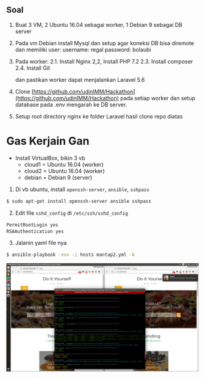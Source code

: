 ## Soal

1. Buat 3 VM, 2 Ubuntu 16.04 sebagai worker, 1 Debian 9 sebagai DB server
2. Pada vm Debian install Mysql dan setup agar koneksi DB bisa diremote dan memiliki user:
    username: regal
    password: bolaubi

3. Pada worker:
    2.1. Install Nginx
    2,2, Install PHP 7.2
    2.3. Install composer
    2.4. Install Git

    dan pastikan worker dapat menjalankan Laravel 5.6
    
4. Clone [https://github.com/udinIMM/Hackathon](https://github.com/udinIMM/Hackathon) pada setiap worker dan setup database pada .env mengarah ke DB server.

5. Setup root directory nginx ke folder Laravel hasil clone repo diatas


# Gas Kerjain Gan

  - Install VirtualBox, bikin 3 vb
    - cloud1 = Ubuntu 16.04 (worker)
    - cloud2 = Ubuntu 16.04 (worker)
    - debian = Debian 9 (server)  


1. Di vb ubuntu, install `openssh-server`, `ansible`, `sshpass`
```sh
$ sudo apt-get install openssh-server ansible sshpass
```

2. Edit file `sshd_config` di `/etc/ssh/sshd_config`
```sh
PermitRootLogin yes
RSAAuthentication yes
```

3. Jalanin yaml file nya
```sh
$ ansible-playbook -vvv -i hosts mantap2.yml -k
```

![](https://github.com/adibarinanda/cloud-computing-courses/blob/master/Tugas%204/dokum/1.png)
